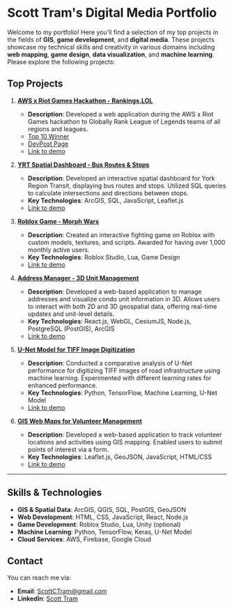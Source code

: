 # Scott Tram's Digital Media Portfolio

Welcome to my portfolio! Here you'll find a selection of my top projects in the fields of **GIS**, **game development**, and **digital media**. These projects showcase my technical skills and creativity in various domains including **web mapping**, **game design**, **data visualization**, and **machine learning**. Please explore the following projects:

## Top Projects

1. **[AWS x Riot Games Hackathon - Rankings.LOL](https://rankings.lol/)**
   - **Description**: Developed a web application during the AWS x Riot Games hackathon to Globally Rank League of Legends teams of all regions and leagues.
   - [Top 10 Winner](https://lolglobalpowerrankings.devpost.com/project-gallery)
   - [DevPost Page](https://devpost.com/software/whitby-test)
   - [Link to demo](https://ranking.lol)
   
2. **[YRT Spatial Dashboard - Bus Routes & Stops](https://github.com/yourusername/YRT-Spatial-Dashboard)**
   - **Description**: Developed an interactive spatial dashboard for York Region Transit, displaying bus routes and stops. Utilized SQL queries to calculate intersections and directions between stops.
   - **Key Technologies**: ArcGIS, SQL, JavaScript, Leaflet.js
   - [Link to demo](#)

3. **[Roblox Game - Morph Wars](https://www.roblox.com/games/178904940/Morph-Wars)**
   - **Description**: Created an interactive fighting game on Roblox with custom models, textures, and scripts. Awarded for having over 1,000 monthly active users.
   - **Key Technologies**: Roblox Studio, Lua, Game Design
   - [Link to demo](https://www.roblox.com/games/178904940/Morph-Wars)
  
4. **[Address Manager - 3D Unit Management](https://github.com/yourusername/address-manager)**
   - **Description**: Developed a web-based application to manage addresses and visualize condo unit information in 3D. Allows users to interact with both 2D and 3D geospatial data, offering real-time updates and unit-level details.
   - **Key Technologies**: React.js, WebGL, CesiumJS, Node.js, PostgreSQL (PostGIS), ArcGIS
   - [Link to demo](https://yourusername.github.io/address-manager)


5. **[U-Net Model for TIFF Image Digitization](https://docs.google.com/document/d/1raYz2zrRknAPUBK9Bm6A6dFupCeyXSXyDBRPMkmKYEQ/edit?usp=sharing)**
   - **Description**: Conducted a comparative analysis of U-Net performance for digitizing TIFF images of road infrastructure using machine learning. Experimented with different learning rates for enhanced performance.
   - **Key Technologies**: Python, TensorFlow, Machine Learning, U-Net Model
   - [Link to demo](#)

6. **[GIS Web Maps for Volunteer Management](https://docs.google.com/document/d/1_yerQVhjqj9lE3GNyozs8EWmKkzA8A_edD-dMvE0DGQ/edit?usp=sharing)**
   - **Description**: Developed a web-based application to track volunteer locations and activities using GIS mapping. Enabled users to submit points of interest via a form.
   - **Key Technologies**: Leaflet.js, GeoJSON, JavaScript, HTML/CSS
   - [Link to demo](#)

---

## Skills & Technologies
- **GIS & Spatial Data**: ArcGIS, QGIS, SQL, PostGIS, GeoJSON
- **Web Development**: HTML, CSS, JavaScript, React, Node.js
- **Game Development**: Roblox Studio, Lua, Unity (optional)
- **Machine Learning**: Python, TensorFlow, Keras, U-Net Model
- **Cloud Services**: AWS, Firebase, Google Cloud

## Contact
You can reach me via:
- **Email**: ScottCTram@gmail.com
- **LinkedIn**: [Scott Tram](https://www.linkedin.com/in/scott-tram-gis/)
